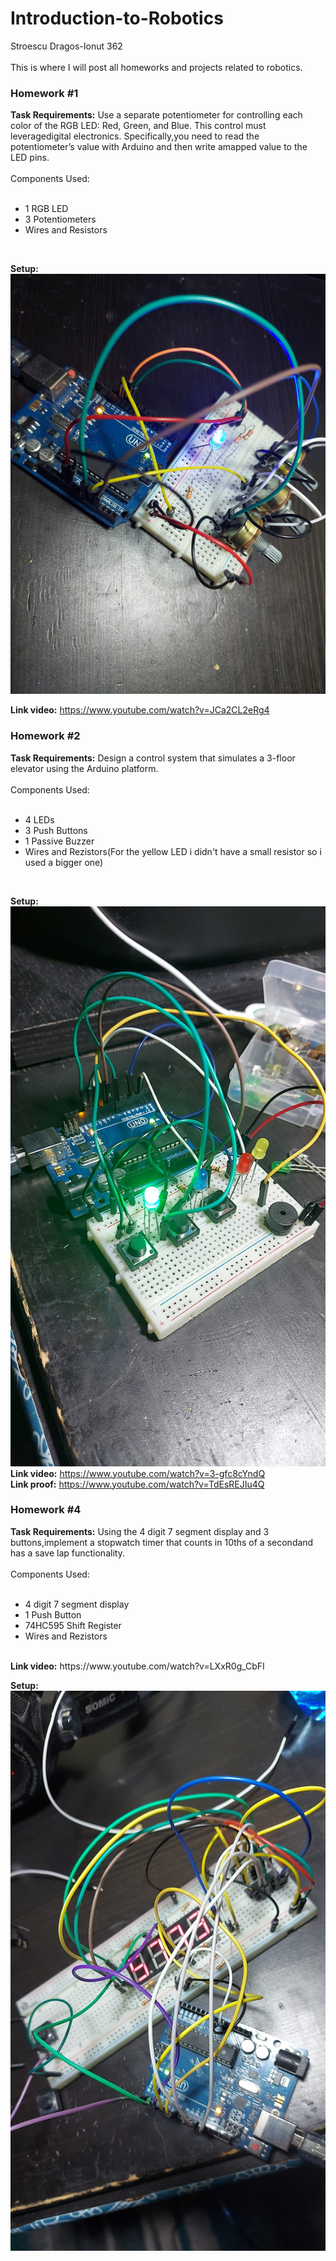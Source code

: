 # Introduction-to-Robotics
Stroescu Dragos-Ionut 362
<br> </br>
This is where I will post all homeworks and projects related to robotics.

<h3>Homework #1</h3>

<b>Task Requirements:</b> Use a separate potentiometer for controlling each color of the RGB LED: Red, Green, and Blue. This control must leveragedigital electronics.  Specifically,you  need  to  read  the  potentiometer’s  value  with  Arduino  and  then  write  amapped value to the LED pins.
<br></br>Components Used:<br></br>
<ul>
<li>1 RGB LED</li>
<li>3 Potentiometers</li>
<li>Wires and Resistors</li>
</ul>
<br>

<b>Setup:</b> ![Setup](https://github.com/dragos1113/Introduction-to-Robotics/blob/main/Homework%201.jpg)

<b>Link video:</b> https://www.youtube.com/watch?v=JCa2CL2eRg4

<h3>Homework #2</h3>


<b>Task Requirements:</b> Design  a  control  system  that  simulates  a  3-floor  elevator  using  the  Arduino platform. 
<br></br>Components Used:<br></br>
<ul>
  <li>4 LEDs</li>
  <li>3 Push Buttons</li>
  <li>1 Passive Buzzer</li>
  <li>Wires and Rezistors(For the yellow LED i didn't have a small resistor so i used a bigger one)</li>
</ul>
<br>

<b>Setup:</b> ![Setup](https://github.com/dragos1113/Introduction-to-Robotics/blob/main/Homework2.jpg)
<br>
<b>Link video:</b> https://www.youtube.com/watch?v=3-gfc8cYndQ
<br>
<b>Link proof:</b> https://www.youtube.com/watch?v=TdEsREJIu4Q

<h3>Homework #4</h3>


<b>Task Requirements:</b> Using the 4 digit 7 segment display and 3 buttons,implement a stopwatch timer that counts in 10ths of a secondand has a save lap functionality.
<br></br>Components Used:<br></br>
<ul>
  <li>4 digit 7 segment display</li>
  <li>1 Push Button</li>
  <li>74HC595 Shift Register</li>
  <li>Wires and Rezistors</li>
</ul>
<br>
<b>Link video:</b> https://www.youtube.com/watch?v=LXxR0g_CbFI
<br>

<b>Setup:</b> ![Setup](https://github.com/dragos1113/Introduction-to-Robotics/blob/main/Homework4.jpg)


